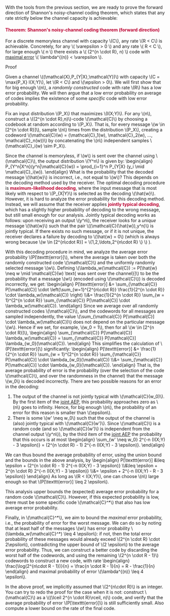 <p>With the tools from the previous section, we are ready to prove the forward direction of Shannon's noisy-channel coding theorem, which states that any rate strictly below the channel capacity is achievable:</p>
<div class="content-box pad-box-mini border border-trbl border-round">
<h4 style="color: #bc0031;"><strong>Theorem: Shannon's noisy-channel coding theorem (forward direction)</strong></h4>
For a discrete memoryless channel with capacity \(C\), any rate \(R &lt; C\) is achievable. Concretely, for any \( \varepsilon &gt; 0 \) and any rate \( R &lt; C \), for large enough \( n \) there exists a \( (2^{n \cdot R}, n) \) code with <a title="Definitions: Code, Rate, and Error Probability" href="https://canvas.uva.nl/courses/2205/pages/definitions-code-rate-and-error-probability" data-api-endpoint="https://canvas.uva.nl/api/v1/courses/2205/pages/definitions-code-rate-and-error-probability" data-api-returntype="Page">maximal error</a> \( \lambda^{(n)} &lt; \varepsilon \).
<p><span class="element_toggler" role="button" aria-controls="group6" aria-label="Toggler" aria-expanded="false"><span class="Button">Proof</span></span></p>
<div id="group6" style="">
<div class="content-box">
<p>Given a channel \((\mathcal{X},P_{Y|X},\mathcal{Y})\) with capacity \(C = \max{P_X} I(X;Y)\), let \(R &lt; C\) and \(\epsilon &gt; 0\). We will first show that for big enough \(n\), a <i>randomly constructed</i> code with rate \(R\) has a low error probability. We will then argue that a low error probability on average of codes implies the existence of some <i>specific</i> code with low error probability.</p>
<p>Fix an input distribution \(P_X\) that maximizes \(I(X;Y)\). For any \(n\), construct a <a title="2^{nR} is not necessarily an integer. In an exercise, you will be asked to consider the case where it is not." data-tooltip='{"tooltipClass":"popover popover-padded", "position":"right"}'>\((2^{n \cdot R},n)\)-code</a> \(\mathcal{C}\) by choosing a codebook at random according to \(P_X\). That is, for every message \(w \in [2^{n \cdot R}]\), sample \(n\) times from the distribution \(P_X\), creating a codeword \(\mathcal{C}(w) = (\mathcal{C}_1(w), \mathcal{C}_2(w), ..., \mathcal{C}_n(w))\) by concatenating the \(n\) independent samples \(\mathcal{C}_i(w) \sim P_X\).</p>
<p>Since the channel is memoryless, if \(w\) is sent over the channel using \(\mathcal{C}\), the output distribution \(Y^n\) is given by: \begin{align} P_{Y^n|X^n}(y^n|\mathcal{C}(w)) = \prod_{i=1}^n P_{Y|X} (y_i \mid \mathcal{C}_i(w)). \end{align} What is the probability that the decoded message \(\hat{w}\) is incorrect, i.e., not equal to \(w\)? This depends on the decoding method used by the receiver. The optimal decoding procedure is <span style="color: #bc0031;"><strong>maximum-likelihood decoding</strong></span>, where the input message that is most likely with respect to \(P_{X|Y}\) is selected as the decoding \(\hat{w}\). However, it is hard to analyze the error probability for this decoding method. Instead, we will assume that the receiver applies <span style="color: #bc0031;"><strong>jointly typical decoding</strong></span>, which has a slightly higher probability of decoding to the wrong message, but still small enough for our analysis. Jointly typical decoding works as follows: upon receiving an output \(y^n\), the receiver looks for a <i>unique</i> message \(\hat{w}\) such that the pair \((\mathcal{C}(\hat{w}),y^n)\) is jointly typical. If there exists no such message, or if it is not unique, the receiver declares a failure by decoding to \(\hat{w} = 0\) (which is always wrong because \(w \in [2^{n\cdot R}] = \{1,2,\ldots,2^{n\cdot R} \} \) ).</p>
<p>With this decoding procedure in mind, we analyze the average error probability \(P[\texttt{error}]\), where the average is taken over both the randomly constructed code \(\mathcal{C}\) and the uniformly randomly selected message \(w\). Defining \(\lambda_w(\mathcal{C}) := P[\hat{w} \neq w \mid \mathcal{C}(w) \text{ was sent over the channel}]\) to be the probability that a message \(w\) (encoded using \(\mathcal{C}\)) is decoded incorrectly, we get: \begin{align} P[\texttt{error}] &amp;= \sum_{\mathcal{C}} P[\mathcal{C}] \cdot \left(\sum_{w=1}^{2^{n\cdot R}} \frac{1}{2^{n \cdot R}} \cdot \lambda_w(\mathcal{C}) \right) \\&amp;= \frac{1}{2^{n \cdot R}} \sum_{w = 1}^{2^{n \cdot R}} \sum_{\mathcal{C}} P[\mathcal{C}] \cdot \lambda_w(\mathcal{C}). \end{align} Since we average over all randomly constructed codes \(\mathcal{C}\), and the codewords for all messages are sampled independently, the value \(\sum_{\mathcal{C}} P[\mathcal{C}] \cdot \lambda_w(\mathcal{C})\) does not depend on the particular message \(w\). Hence if we set, for example, \(w_0 = 1\), then for all \(w \in [2^{n \cdot R}]\), \begin{align} \sum_{\mathcal{C}} P[\mathcal{C}] \lambda_w(\mathcal{C}) = \sum_{\mathcal{C}} P[\mathcal{C}] \lambda_{w_0}(\mathcal{C}). \end{align} This simplifies the calculation of \(P[\texttt{error}]\) significantly: \begin{align} P[\texttt{error}] &amp;= \frac{1}{2^{n \cdot R}} \sum_{w = 1}^{2^{n \cdot R}} \sum_{\mathcal{C}} P[\mathcal{C}] \cdot \lambda_{w_0}(\mathcal{C}) \\&amp;= \sum_{\mathcal{C}} P[\mathcal{C}] \cdot \lambda_{w_0}(\mathcal{C}). \end{align} That is, the average probability of error is the probability (over the selection of the code \(\mathcal{C}\), and over the randomness in the channel) that the message \(w_0\) is decoded incorrectly. There are two possible reasons for an error in the decoding:</p>
<ol>
<li>The output of the channel is not jointly typical with \(\mathcal{C}(w_0)\). By the first item of the <a title="Joint Asymptotic Equipartition Property (Joint AEP)" href="https://canvas.uva.nl/courses/2205/pages/joint-asymptotic-equipartition-property-joint-aep" data-api-endpoint="https://canvas.uva.nl/api/v1/courses/2205/pages/joint-asymptotic-equipartition-property-joint-aep" data-api-returntype="Page">joint AEP</a>, this probability approaches zero as \(n\) goes to infinity. Hence, for big enough \(n\), the probability of an error for this reason is smaller than \(\epsilon\).</li>
<li>There is some \(w' \neq w_0\) such that the output of the channel is (also) jointly typical with \(\mathcal{C}(w')\). Since \(\mathcal{C}\) is a random code (and so \(\mathcal{C}(w')\) is independent from the channel output \(y^n\)), by the third item of the <a title="Joint Asymptotic Equipartition Property (Joint AEP)" href="https://canvas.uva.nl/courses/2205/pages/joint-asymptotic-equipartition-property-joint-aep" data-api-endpoint="https://canvas.uva.nl/api/v1/courses/2205/pages/joint-asymptotic-equipartition-property-joint-aep" data-api-returntype="Page">joint AEP</a> the probability that this occurs is at most \begin{align} \sum_{w' \neq w_0} 2^{-n (I(X;Y) - 3 \epsilon)} = (2^{n \cdot R} - 1) 2^{-n (I(X;Y) - 3 \epsilon)}. \end{align}</li>
</ol>
<p>We can thus bound the average probability of error, using the union bound and the bounds in the above analysis, by \begin{align} P[\texttt{error}] &amp;\leq \epsilon + (2^{n \cdot R} - 1) 2^{-n (I(X;Y) - 3 \epsilon)} \\&amp;\leq \epsilon + 2^{n \cdot R} 2^{-n (I(X;Y) - 3 \epsilon)} \\&amp;= \epsilon + 2^{-n (I(X;Y) - R - 3 \epsilon)} \end{align} As long as \(R &lt; I(X;Y)\), one can choose \(n\) large enough so that \(P[\texttt{error}] \leq 2 \epsilon\).</p>
<p>This analysis upper bounds the (expected) average error probability for a random code \(\mathcal{C}\). However, if this expected probability is low, there must be some specific code \(\mathcal{C}^*\) that also has low average error probability.</p>
<p>Finally, in \(\mathcal{C}^*\), we aim to bound the <i>maximal</i> error probability, i.e., the probability of error for the worst message. We can do so by noting that at least half of the messages \(w\) has error probability \(\lambda_w(\mathcal{C}^*) \leq 4 \epsilon\): if not, then the total error probability of these messages would already exceed \(2^{n \cdot R} \cdot 2\epsilon\), contradicting the upper bound of \(2 \epsilon\) to the average error probability. Thus, we can construct a better code by discarding the worst half of the codewords, and using the remaining \(2^{n \cdot R - 1}\) codewords to construct a new code, with rate \begin{align} \frac{\log(2^{n\cdot R - 1})}{n} = \frac{n \cdot R - 1}{n} = R - \frac{1}{n} \end{align} and maximal probability of error \(\lambda^{(n)} \leq 4 \epsilon\).</p>
</div>
</div>
</div>
<p>In the above proof, we implicitly assumed that \(2^{n\cdot R}\) is an integer. You can try to redo the proof for the case when it is not: construct \(\mathcal{C}\) as a \((\lceil 2^{n \cdot R}\rceil, n)\) code, and verify that the average probability of error \(P[\texttt{error}]\) is still sufficiently small. Also compute a lower bound on the rate of the final code.</p>